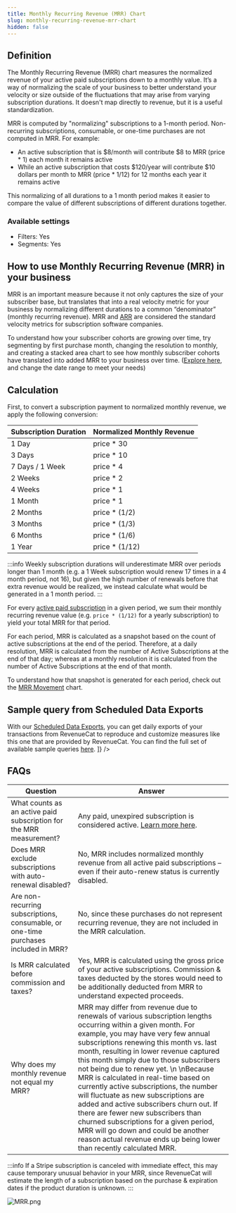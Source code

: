 ```yaml
---
title: Monthly Recurring Revenue (MRR) Chart
slug: monthly-recurring-revenue-mrr-chart
hidden: false
---
```


## Definition

The Monthly Recurring Revenue (MRR) chart measures the normalized revenue of your active paid subscriptions down to a monthly value. It’s a way of normalizing the scale of your business to better understand your velocity or size outside of the fluctuations that may arise from varying subscription durations. It doesn't map directly to revenue, but it is a useful standardization.

MRR is computed by "normalizing" subscriptions to a 1-month period. Non-recurring subscriptions, consumable, or one-time purchases are not computed in MRR. For example:

- An active subscription that is $8/month will contribute $8 to MRR (price \* 1) each month it remains active
- While an active subscription that costs $120/year will contribute $10 dollars per month to MRR (price \* 1/12) for 12 months each year it remains active

This normalizing of all durations to a 1 month period makes it easier to compare the value of different subscriptions of different durations together.

### Available settings

- Filters: Yes
- Segments: Yes

## How to use Monthly Recurring Revenue (MRR) in your business

MRR is an important measure because it not only captures the size of your subscriber base, but translates that into a real velocity metric for your business by normalizing different durations to a common “denominator” (monthly recurring revenue). MRR and [ARR](/dashboard-and-metrics/charts/annual-recurring-revenue-arr-chart) are considered the standard velocity metrics for subscription software companies.

To understand how your subscriber cohorts are growing over time, try segmenting by first purchase month, changing the resolution to monthly, and creating a stacked area chart to see how monthly subscriber cohorts have translated into added MRR to your business over time. ([Explore here](https://app.revenuecat.com/charts/mrr?chart_type=Stacked%20area&conversion_timeframe=7%20days&customer_lifetime=30%20days&range=Last%20year&resolution=2&segment=first_purchase_month), and change the date range to meet your needs)

## Calculation

First, to convert a subscription payment to normalized monthly revenue, we apply the following conversion:

| Subscription Duration | Normalized Monthly Revenue |
| :-------------------- | :------------------------- |
| 1 Day                 | price \* 30                |
| 3 Days                | price \* 10                |
| 7 Days / 1 Week       | price \* 4                 |
| 2 Weeks               | price \* 2                 |
| 4 Weeks               | price \* 1                 |
| 1 Month               | price \* 1                 |
| 2 Months              | price \* (1/2)             |
| 3 Months              | price \* (1/3)             |
| 6 Months              | price \* (1/6)             |
| 1 Year                | price \* (1/12)            |

:::info
Weekly subscription durations will underestimate MRR over periods longer than 1 month (e.g. a 1 Week subscription would renew 17 times in a 4 month period, not 16), but given the high number of renewals before that extra revenue would be realized, we instead calculate what would be generated in a 1 month period.
:::

For every [active paid subscription](/dashboard-and-metrics/charts/active-subscriptions-chart) in a given period, we sum their monthly recurring revenue value (e.g. `price * (1/12)` for a yearly subscription) to yield your total MRR for that period.

For each period, MRR is calculated as a snapshot based on the count of active subscriptions at the end of the period. Therefore, at a daily resolution, MRR is calculated from the number of Active Subscriptions at the end of that day; whereas at a monthly resolution it is calculated from the number of Active Subscriptions at the end of that month.

To understand how that snapshot is generated for each period, check out the [MRR Movement](/dashboard-and-metrics/charts/monthly-recurring-revenue-movement-chart) chart.

## Sample query from Scheduled Data Exports
With our [Scheduled Data Exports](/integrations/scheduled-data-exports), you can get daily exports of your transactions from RevenueCat to reproduce and customize measures like this one that are provided by RevenueCat. You can find the full set of available sample queries [here](/integrations/scheduled-data-exports#sample-queries-for-revenuecat-measures).
]} />


## FAQs

| Question                                                                            | Answer                                                                                                                                                                                                                                                                                                                                                                                                                                                                                                                                                                                                                                                                                             |
| ----------------------------------------------------------------------------------- | -------------------------------------------------------------------------------------------------------------------------------------------------------------------------------------------------------------------------------------------------------------------------------------------------------------------------------------------------------------------------------------------------------------------------------------------------------------------------------------------------------------------------------------------------------------------------------------------------------------------------------------------------------------------------------------------------- |
| What counts as an active paid subscription for the MRR measurement?                 | Any paid, unexpired subscription is considered active. [Learn more here](/dashboard-and-metrics/charts/active-subscriptions-chart).                                                                                                                                                                                                                                                                                                                                                                                                                                                                                                                                                                |
| Does MRR exclude subscriptions with auto-renewal disabled?                          | No, MRR includes normalized monthly revenue from all active paid subscriptions – even if their auto-renew status is currently disabled.                                                                                                                                                                                                                                                                                                                                                                                                                                                                                                                                                            |
| Are non-recurring subscriptions, consumable, or one-time purchases included in MRR? | No, since these purchases do not represent recurring revenue, they are not included in the MRR calculation.                                                                                                                                                                                                                                                                                                                                                                                                                                                                                                                                                                                        |
| Is MRR calculated before commission and taxes?                                      | Yes, MRR is calculated using the gross price of your active subscriptions. Commission & taxes deducted by the stores would need to be additionally deducted from MRR to understand expected proceeds.                                                                                                                                                                                                                                                                                                                                                                                                                                                                                              |
| Why does my monthly revenue not equal my MRR?                                       | MRR may differ from revenue due to renewals of various subscription lengths occurring within a given month. For example, you may have very few annual subscriptions renewing this month vs. last month, resulting in lower revenue captured this month simply due to those subscribers not being due to renew yet. \n \nBecause MRR is calculated in real-time based on currently active subscriptions, the number will fluctuate as new subscriptions are added and active subscribers churn out. If there are fewer new subscribers than churned subscriptions for a given period, MRR will go down and could be another reason actual revenue ends up being lower than recently calculated MRR. |

:::info
If a Stripe subscription is canceled with immediate effect, this may cause temporary unusual behavior in your MRR, since RevenueCat will estimate the length of a subscription based on the purchase & expiration dates if the product duration is unknown.
:::

![](/images/c963014-MRR_8de46b9cf154b138be9e281e9df64616.png "MRR.png")
